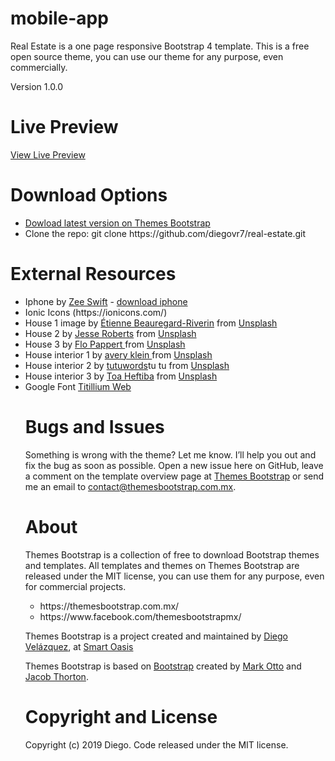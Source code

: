 # mobile-app
<p>Real Estate is a one page responsive Bootstrap 4 template. This is a free open source theme, you can use our theme for any purpose, even commercially.</p>

Version 1.0.0

# Live Preview
<a href="https://themesbootstrap.com.mx/templates/real-estate-template/index.html">View Live Preview</a>

# Download Options
<ul>
  <li><a href="https://themesbootstrap.com.mx/templates/real-estate-template/index.html">Dowload latest version on Themes Bootstrap</a></li>
  <li>Clone the repo: git clone https://github.com/diegovr7/real-estate.git</li>
 </ul>

# External Resources
<ul>
  <li>Iphone by <a href="https://www.behance.net/zituapar11f968">Zee Swift</a> - <a href="https://www.behance.net/gallery/74844509/iphone-mockup-psd-Free-PSD-download">download iphone</a> </li>
  <li>Ionic Icons (https://ionicons.com/)</li>
  <li>House 1 image by <a href="https://unsplash.com/@sphericity">Étienne Beauregard-Riverin</a> from <a href="https://unsplash.com/">Unsplash</a></li>
  <li>House 2 by <a href="https://unsplash.com/@jesseroberts">Jesse Roberts</a> from <a href="https://unsplash.com/">Unsplash</a></li>
  <li>House 3 by <a href="https://unsplash.com/@flopt">Flo Pappert
</a> from <a href="https://unsplash.com/">Unsplash</a></li>
  <li>House interior 1 by <a href="https://unsplash.com/@averyklein">avery klein
    </a> from <a href="https://unsplash.com/">Unsplash</a></li>
  <li>House interior 2 by <a href="https://unsplash.com/@tutuwords">tutuwords</a>tu tu</a> from <a href="https://unsplash.com/">Unsplash</a></li>
  <li>House interior 3 by <a href="https://unsplash.com/@heftiba">Toa Heftiba</a> from <a href="https://unsplash.com/@heftiba">Unsplash</a></li>
  <li>Google Font <a href="https://fonts.google.com/specimen/Titillium+Web">Titillium Web</a></li>
</li>

# Bugs and Issues
Something is wrong with the theme? Let me know. I’ll help you out and fix the bug as soon as possible. Open a new issue here on GitHub, leave a comment on the template overview page at <a href="https://themesbootstrap.com.mx/templates/real-estate-template.html">Themes Bootstrap</a> or send me an email to <a href="contact@themesbootstrap.com.mx">contact@themesbootstrap.com.mx</a>.

# About
Themes Bootstrap is a collection of free to download Bootstrap themes and templates. All templates and themes on Themes Bootstrap are released under the MIT license, you can use them for any purpose, even for commercial projects.

<ul>
  <li>https://themesbootstrap.com.mx/</li>
  <li>https://www.facebook.com/themesbootstrapmx/</li>
 </ul>
 
<p>Themes Bootstrap is a project created and maintained by <a href="http://templune.com/">Diego Velázquez</a>, at <a href="https://smartoasis.mx/">Smart Oasis</a></p>

<p>Themes Bootstrap is based on <a href="https://getbootstrap.com/">Bootstrap</a> created by <a href="https://twitter.com/mdo">Mark Otto</a> and <a href="https://twitter.com/fat">Jacob Thorton</a>.</p>

# Copyright and License
Copyright (c) 2019 Diego. Code released under the MIT license.
